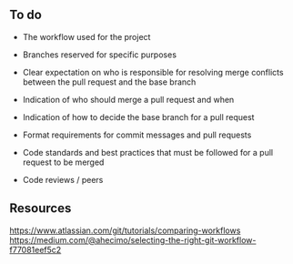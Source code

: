 ## To do
- The workflow used for the project
- Branches reserved for specific purposes
- Clear expectation on who is responsible for resolving merge conflicts between the pull request and the base branch
- Indication of who should merge a pull request and when
- Indication of how to decide the base branch for a pull request
- Format requirements for commit messages and pull requests
- Code standards and best practices that must be followed for a pull request to be merged

- Code reviews / peers

## Resources
https://www.atlassian.com/git/tutorials/comparing-workflows
https://medium.com/@ahecimo/selecting-the-right-git-workflow-f77081eef5c2